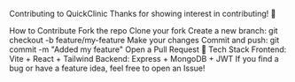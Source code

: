 Contributing to QuickClinic
Thanks for showing interest in contributing! 🚀

How to Contribute
Fork the repo
Clone your fork
Create a new branch: git checkout -b feature/my-feature
Make your changes
Commit and push: git commit -m "Added my feature"
Open a Pull Request 🚀
Tech Stack
Frontend: Vite + React + Tailwind
Backend: Express + MongoDB + JWT
If you find a bug or have a feature idea, feel free to open an Issue!
